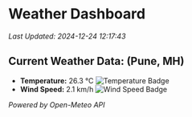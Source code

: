
# Weather Dashboard

_Last Updated: 2024-12-24 12:17:43_

## Current Weather Data: (Pune, MH)
- **Temperature:** 26.3 °C ![Temperature Badge](https://img.shields.io/badge/Temperature-Medium%20Temp-green)
- **Wind Speed:** 2.1 km/h ![Wind Speed Badge](https://img.shields.io/badge/Wind%20Speed-Low%20Wind-blue)

*Powered by Open-Meteo API*
